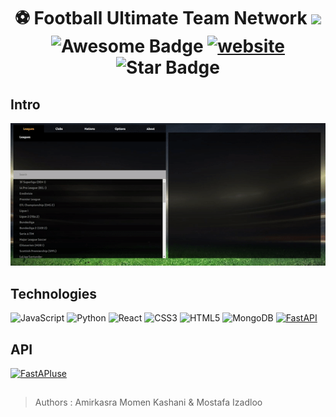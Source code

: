 <h1 align="center">⚽ Football Ultimate Team Network  <img src="https://media.giphy.com/media/hvRJCLFzcasrR4ia7z/giphy.gif" width="25px"></a> 

<div align="center">
<img src="https://cdn.rawgit.com/sindresorhus/awesome/d7305f38d29fed78fa85652e3a63e154dd8e8829/media/badge.svg" alt="Awesome Badge"/>
<a href="https://futn.ir/"><img src="https://img.shields.io/static/v1?label=&labelColor=505050&message=FutX&color=%230076D6&style=flat&logo=google-chrome&logoColor=%230076D6" alt="website"/></a>
<img src="https://img.shields.io/static/v1?label=%F0%9F%8C%9F&message=%20Useful&style=style=flat&color=BC4E99" alt="Star Badge"/>


</div>

## Intro

![](https://github.com/AmirKasraKashani/futnetwork/blob/main/ezgif.com-gif-maker%20(1).gif)

##  Technologies

![JavaScript](https://img.shields.io/badge/-JavaScript-black?style=flat-square&logo=javascript)
![Python](https://img.shields.io/badge/-Python-black?style=flat-square&logo=Python)
![React](https://img.shields.io/badge/-React-black?style=flat-square&logo=react)
![CSS3](https://img.shields.io/badge/-CSS3-1572B6?style=flat-square&logo=css3)
![HTML5](https://img.shields.io/badge/-HTML5-E34F26?style=flat-square&logo=html5&logoColor=white)
![MongoDB](https://img.shields.io/badge/-MongoDB-black?style=flat-square&logo=mongodb)
[![FastAPI](https://img.shields.io/badge/Python%20-FastAPI-teal?style=flat-square&logo=python&logoColor=white)](https://fastapi.tiangolo.com/)  

##  API
[![FastAPIuse](https://img.shields.io/badge/Fastapi-Click%20For%20Api%20Docs-orange)](https://api.futn.ir/docs)  


##
>Authors : Amirkasra Momen Kashani & Mostafa Izadloo
